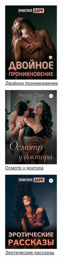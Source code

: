 ![](Двойное%20проникновение.jpg)  
[Двойное проникновение](Двойное%20проникновение.md)

![](Осмотр%20у%20доктора.jpg)  
[Осмотр у доктора](Осмотр%20у%20доктора.md)

![](Эротические%20рассказы.jpg)  
[Эротические рассказы](Эротические%20рассказы.md)
